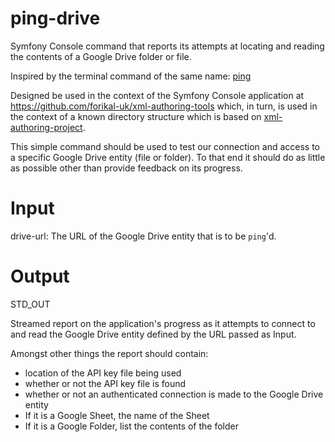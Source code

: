 # ping-drive
Symfony Console command that reports its attempts at locating and reading the contents of a Google Drive folder or file.

Inspired by the terminal command of the same name: [ping](https://en.wikipedia.org/wiki/Ping_(networking_utility))

Designed be used in the context of the Symfony Console application at https://github.com/forikal-uk/xml-authoring-tools which, in turn, is used in the context of a known directory structure which is based on [xml-authoring-project](https://github.com/forikal-uk/xml-authoring-project).

This simple command should be used to test our connection and access to a specific Google Drive entity (file or folder). To that end it should do as little as possible other than provide feedback on its progress.

# Input

drive-url: The URL of the Google Drive entity that is to be `ping`'d.

# Output

STD_OUT

Streamed report on the application's progress as it attempts to connect to and read the Google Drive entity defined by the URL passed as Input.

Amongst other things the report should contain:

* location of the API key file being used
* whether or not the API key file is found
* whether or not an authenticated connection is made to the Google Drive entity
* If it is a Google Sheet, the name of the Sheet
* If it is a Google Folder, list the contents of the folder






